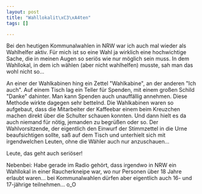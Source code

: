 ```yaml
--- 
layout: post
title: "Wahllokalit\xC3\xA4ten"
tags: []

---
```

Bei den heutigen Kommunalwahlen in NRW war ich auch mal wieder als Wahlhelfer aktiv. Für mich ist so eine Wahl ja wirklich eine hochwichtige Sache, die in meinen Augen so seriös wie nur möglich sein muss.
In dem Wahllokal, in dem ich wählen (aber nicht wahlhelfen) musste, sah man das wohl nicht so...
<!--more-->
An einer der Wahlkabinen hing ein Zettel "Wahlkabine", an der anderen "Ich auch".
Auf einem Tisch lag ein Teller für Spenden, mit einem großen Schild "Danke" dahinter. Man kann Spenden auch unauffällig annehmen. Diese Methode wirkte dagegen sehr bettelnd.
Die Wahlkabinen waren so aufgebaut, dass die Mitarbeiter der Kaffeebar einem beim Kreuzchen machen direkt über die Schulter schauen konnten.
Und dann hielt es da auch niemand für nötig, jemanden zu begrüßen oder so. Der Wahlvorsitzende, der eigentlich den Einwurf der Stimmzettel in die Urne beaufsichtigen sollte, saß auf dem Tisch und unterhielt sich mit irgendwelchen Leuten, ohne die Wähler auch nur anzuschauen...

Leute, das geht auch seriöser!

Nebenbei: Habe gerade im Radio gehört, dass irgendwo in NRW ein Wahllokal in einer Raucherkneipe war, wo nur Personen über 18 Jahre erlaubt waren... bei Kommunalwahlen dürfen aber eigentlich auch 16- und 17-jährige teilnehmen... o_O
